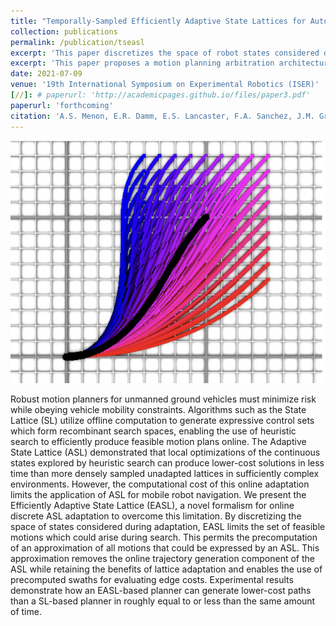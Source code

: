 ```yaml
---
title: "Temporally-Sampled Efficiently Adaptive State Lattices for Autonomous Ground Robot Navigation in Partially Observed Environments"
collection: publications
permalink: /publication/tseasl
excerpt: 'This paper discretizes the space of robot states considered during nodeorm graph-based search for unmanned ground vehicles.'
excerpt: 'This paper proposes a motion planning arbitration architecture that considers updated and optimized versions of previously generated trajectories as possible candidates for the local controller's use as a reference trajectory. It is designed to make the regional planner more robust to inherently uncertain perceptual information."
date: 2021-07-09
venue: '19th International Symposium on Experimental Robotics (ISER)'
[//]: # paperurl: 'http://academicpages.github.io/files/paper3.pdf'
paperurl: 'forthcoming'
citation: 'A.S. Menon, E.R. Damm, E.S. Lancaster, F.A. Sanchez, J.M. Gregory, and T.M. Howard. (2025). forthcoming'
---
```


![alt text](/images/doasl.png)

Robust motion planners for unmanned ground vehicles must minimize risk while obeying vehicle mobility constraints. Algorithms such as the State Lattice (SL) utilize offline computation to generate expressive control sets which form recombinant search spaces, enabling the use of heuristic search to efficiently produce feasible motion plans online. The Adaptive State Lattice (ASL) demonstrated that local optimizations of the continuous states explored by heuristic search can produce lower-cost solutions in less time than more densely sampled unadapted lattices in sufficiently complex environments. However, the computational cost of this online adaptation limits the application of ASL for mobile robot navigation. We present the Efficiently Adaptive State Lattice (EASL), a novel formalism for online discrete ASL adaptation to overcome this limitation. By discretizing the space of states considered during adaptation, EASL limits the set of feasible motions which could arise during search. This permits the precomputation of an approximation of all motions that could be expressed by an ASL. This approximation removes the online trajectory generation component of the ASL while retaining the benefits of lattice adaptation and enables the use of precomputed swaths for evaluating edge costs. Experimental results demonstrate how an EASL-based planner can generate lower-cost paths than a SL-based planner in roughly equal to or less than the same amount of time.

